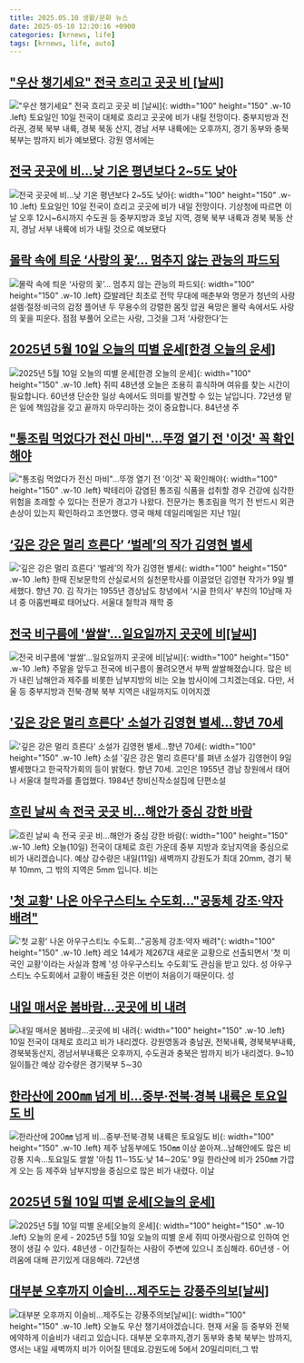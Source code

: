 ```yaml
---
title: 2025.05.10 생활/문화 뉴스
date: 2025-05-10 12:20:16 +0900
categories: [krnews, life]
tags: [krnews, life, auto]
---
```

## ["우산 챙기세요" 전국 흐리고 곳곳 비 [날씨]](https://n.news.naver.com/mnews/article/015/0005130004)

!["우산 챙기세요" 전국 흐리고 곳곳 비 [날씨]](https://mimgnews.pstatic.net/image/origin/015/2025/05/10/5130004.jpg?type=nf220_150){: width="100" height="150" .w-10 .left}
토요일인 10일 전국이 대체로 흐리고 곳곳에 비가 내릴 전망이다. 중부지방과 전라권, 경북 북부 내륙, 경북 북동 산지, 경남 서부 내륙에는 오후까지, 경기 동부와 충북 북부는 밤까지 비가 예보됐다. 강원 영서에는

## [전국 곳곳에 비…낮 기온 평년보다 2~5도 낮아](https://n.news.naver.com/mnews/article/023/0003904355)

![전국 곳곳에 비…낮 기온 평년보다 2~5도 낮아](https://mimgnews.pstatic.net/image/origin/023/2025/05/10/3904355.jpg?type=nf220_150){: width="100" height="150" .w-10 .left}
토요일인 10일 전국이 흐리고 곳곳에 비가 내일 전망이다. 기상청에 따르면 이날 오후 12시~6시까지 수도권 등 중부지방과 호남 지역, 경북 북부 내륙과 경북 북동 산지, 경남 서부 내륙에 비가 내릴 것으로 예보됐다

## [몰락 속에 틔운 ‘사랑의 꽃’… 멈추지 않는 관능의 파드되](https://n.news.naver.com/mnews/article/081/0003539858)

![몰락 속에 틔운 ‘사랑의 꽃’… 멈추지 않는 관능의 파드되](https://mimgnews.pstatic.net/image/origin/081/2025/05/09/3539858.jpg?type=nf220_150){: width="100" height="150" .w-10 .left}
亞발레단 최초로 전막 무대에 매춘부와 명문가 청년의 사랑 설렘·절정·비극의 감정 플어낸 두 무용수의 강렬한 몸짓 압권 욕망은 몰락 속에서도 사랑의 꽃을 피운다. 점점 부풀어 오르는 사랑, 그것을 그저 ‘사랑한다’는

## [2025년 5월 10일 오늘의 띠별 운세[한경 오늘의 운세]](https://n.news.naver.com/mnews/article/015/0005129992)

![2025년 5월 10일 오늘의 띠별 운세[한경 오늘의 운세]](https://mimgnews.pstatic.net/image/origin/015/2025/05/10/5129992.jpg?type=nf220_150){: width="100" height="150" .w-10 .left}
쥐띠 48년생 오늘은 조용히 휴식하며 여유를 찾는 시간이 필요합니다. 60년생 단순한 일상 속에서도 의미를 발견할 수 있는 날입니다. 72년생 맡은 일에 책임감을 갖고 끝까지 마무리하는 것이 중요합니다. 84년생 주

## ["통조림 먹었다가 전신 마비"…뚜껑 열기 전 '이것' 꼭 확인해야](https://n.news.naver.com/mnews/article/008/0005191961)

!["통조림 먹었다가 전신 마비"…뚜껑 열기 전 '이것' 꼭 확인해야](https://mimgnews.pstatic.net/image/origin/008/2025/05/10/5191961.jpg?type=nf220_150){: width="100" height="150" .w-10 .left}
박테리아 감염된 통조림 식품을 섭취할 경우 건강에 심각한 위험을 초래할 수 있다는 전문가 경고가 나왔다. 전문가는 통조림을 먹기 전 반드시 외관 손상이 있는지 확인하라고 조언했다. 영국 매체 데일리메일은 지난 1일(

## [‘깊은 강은 멀리 흐른다’ ‘벌레’의 작가 김영현 별세](https://n.news.naver.com/mnews/article/028/0002745062)

![‘깊은 강은 멀리 흐른다’ ‘벌레’의 작가 김영현 별세](https://mimgnews.pstatic.net/image/origin/028/2025/05/09/2745062.jpg?type=nf220_150){: width="100" height="150" .w-10 .left}
한때 진보문학의 산실로서의 실천문학사를 이끌었던 김영현 작가가 9일 별세했다. 향년 70. 김 작가는 1955년 경상남도 창녕에서 ‘시골 한의사’ 부친의 10남매 자녀 중 아홉번째로 태어났다. 서울대 철학과 재학 중

## [전국 비구름에 '쌀쌀'…일요일까지 곳곳에 비[날씨]](https://n.news.naver.com/mnews/article/437/0000440241)

![전국 비구름에 '쌀쌀'…일요일까지 곳곳에 비[날씨]](https://mimgnews.pstatic.net/image/origin/437/2025/05/09/440241.jpg?type=nf220_150){: width="100" height="150" .w-10 .left}
주말을 앞두고 전국에 비구름이 몰려오면서 부쩍 쌀쌀해졌습니다. 많은 비가 내린 남해안과 제주를 비롯한 남부지방의 비는 오늘 밤사이에 그치겠는데요. 다만, 서울 등 중부지방과 전북·경북 북부 지역은 내일까지도 이어지겠

## ['깊은 강은 멀리 흐른다' 소설가 김영현 별세…향년 70세](https://n.news.naver.com/mnews/article/003/0013232193)

!['깊은 강은 멀리 흐른다' 소설가 김영현 별세…향년 70세](https://mimgnews.pstatic.net/image/origin/003/2025/05/09/13232193.jpg?type=nf220_150){: width="100" height="150" .w-10 .left}
소설 '깊은 강은 멀리 흐른다'를 펴낸 소설가 김영현이 9일 별세했다고 한국작가회의 등이 밝혔다. 향년 70세. 고인은 1955년 경남 창원에서 태어나 서울대 철학과를 졸업했다. 1984년 창비신작소설집에 단편소설

## [흐린 날씨 속 전국 곳곳 비…해안가 중심 강한 바람](https://n.news.naver.com/mnews/article/056/0011948494)

![흐린 날씨 속 전국 곳곳 비…해안가 중심 강한 바람](https://mimgnews.pstatic.net/image/origin/056/2025/05/10/11948494.jpg?type=nf220_150){: width="100" height="150" .w-10 .left}
오늘(10일) 전국이 대체로 흐린 가운데 중부 지방과 호남지역을 중심으로 비가 내리겠습니다. 예상 강수량은 내일(11일) 새벽까지 강원도가 최대 20mm, 경기 북부 10mm, 그 밖의 지역은 5mm 입니다. 비는

## ['첫 교황' 나온 아우구스티노 수도회…"공동체 강조·약자 배려"](https://n.news.naver.com/mnews/article/421/0008240038)

!['첫 교황' 나온 아우구스티노 수도회…"공동체 강조·약자 배려"](https://mimgnews.pstatic.net/image/origin/421/2025/05/09/8240038.jpg?type=nf220_150){: width="100" height="150" .w-10 .left}
레오 14세가 제267대 새로운 교황으로 선출되면서 '첫 미국인 교황'이라는 사실과 함께 '성 아우구스티노 수도회'도 관심을 받고 있다. 성 아우구스티노 수도회에서 교황이 배출된 것은 이번이 처음이기 때문이다. 성

## [내일 매서운 봄바람…곳곳에 비 내려](https://n.news.naver.com/mnews/article/215/0001208719)

![내일 매서운 봄바람…곳곳에 비 내려](https://mimgnews.pstatic.net/image/origin/215/2025/05/09/1208719.jpg?type=nf220_150){: width="100" height="150" .w-10 .left}
10일 전국이 대체로 흐리고 비가 내리겠다. 강원영동과 충남권, 전북내륙, 경북북부내륙, 경북북동산지, 경남서부내륙은 오후까지, 수도권과 충북은 밤까지 비가 내리겠다. 9~10일이틀간 예상 강수량은 경기북부 5∼30

## [한라산에 200㎜ 넘게 비…중부·전북·경북 내륙은 토요일도 비](https://n.news.naver.com/mnews/article/001/0015378741)

![한라산에 200㎜ 넘게 비…중부·전북·경북 내륙은 토요일도 비](https://mimgnews.pstatic.net/image/origin/001/2025/05/09/15378741.jpg?type=nf220_150){: width="100" height="150" .w-10 .left}
제주 남동부에도 150㎜ 이상 쏟아져…남해안에도 많은 비 강풍 지속…토요일도 쌀쌀 '아침 11∼15도·낮 14∼20도' 9일 한라산에 비가 250㎜ 가깝게 오는 등 제주와 남부지방을 중심으로 많은 비가 내렸다. 이날

## [2025년 5월 10일 띠별 운세[오늘의 운세]](https://n.news.naver.com/mnews/article/018/0006009644)

![2025년 5월 10일 띠별 운세[오늘의 운세]](https://mimgnews.pstatic.net/image/origin/018/2025/05/10/6009644.jpg?type=nf220_150){: width="100" height="150" .w-10 .left}
오늘의 운세 - 2025년 5월 10일 오늘의 띠별 운세 쥐띠 아랫사람으로 인하여 언쟁이 생길 수 있다. 48년생 - 이간질하는 사람이 주변에 있으니 조심해라. 60년생 - 어려움에 대해 끈기있게 대응해라. 72년생

## [대부분 오후까지 이슬비...제주도는 강풍주의보[날씨]](https://n.news.naver.com/mnews/article/052/0002191178)

![대부분 오후까지 이슬비...제주도는 강풍주의보[날씨]](https://mimgnews.pstatic.net/image/origin/052/2025/05/10/2191178.jpg?type=nf220_150){: width="100" height="150" .w-10 .left}
오늘도 우산 챙기셔야겠습니다. 현재 서울 등 중부와 전북에약하게 이슬비가 내리고 있습니다. 대부분 오후까지,경기 동부와 충북 북부는 밤까지,영서는 내일 새벽까지 비가 이어질 텐데요.강원도에 5에서 20밀리미터,그 밖

